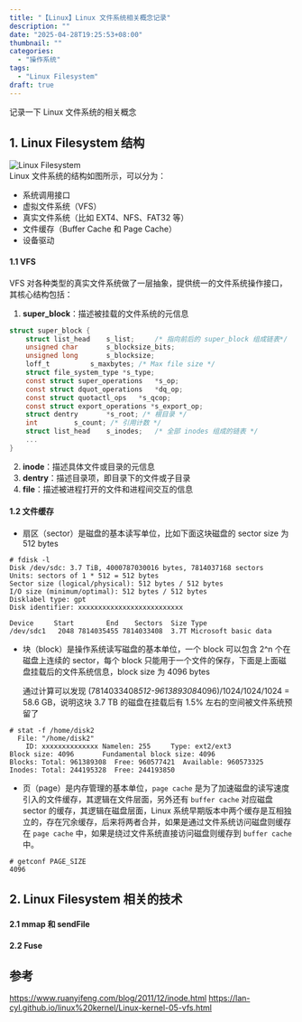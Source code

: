 ```yaml
---
title: "【Linux】Linux 文件系统相关概念记录"
description: ""
date: "2025-04-28T19:25:53+08:00"
thumbnail: ""
categories:
  - "操作系统"
tags:
  - "Linux Filesystem"
draft: true
---
```

记录一下 Linux 文件系统的相关概念
<!--more-->
## 1. Linux Filesystem 结构
![Linux Filesystem](https://developer.ibm.com/developer/default/tutorials/l-linux-filesystem/images/figure1.gif)   
Linux 文件系统的结构如图所示，可以分为：
- 系统调用接口
- 虚拟文件系统（VFS）
- 真实文件系统（比如 EXT4、NFS、FAT32 等）
- 文件缓存（Buffer Cache 和 Page Cache）
- 设备驱动
#### 1.1 VFS
VFS 对各种类型的真实文件系统做了一层抽象，提供统一的文件系统操作接口，其核心结构包括：
1. **super_block**：描述被挂载的文件系统的元信息
```c
struct super_block {
	struct list_head	s_list;		/* 指向前后的 super_block 组成链表*/
	unsigned char		s_blocksize_bits;
	unsigned long		s_blocksize;
	loff_t			s_maxbytes;	/* Max file size */
	struct file_system_type	*s_type;
	const struct super_operations	*s_op;
	const struct dquot_operations	*dq_op;
	const struct quotactl_ops	*s_qcop;
	const struct export_operations *s_export_op;
	struct dentry		*s_root; /* 根目录 */
    int			s_count; /* 引用计数 */
    struct list_head	s_inodes;	/* 全部 inodes 组成的链表 */
    ...
}
```
2. **inode**：描述具体文件或目录的元信息
3. **dentry**：描述目录项，即目录下的文件或子目录
4. **file**：描述被进程打开的文件和进程间交互的信息
#### 1.2 文件缓存
- 扇区（sector）是磁盘的基本读写单位，比如下面这块磁盘的 sector size 为 512 bytes
```shell
# fdisk -l
Disk /dev/sdc: 3.7 TiB, 4000787030016 bytes, 7814037168 sectors
Units: sectors of 1 * 512 = 512 bytes
Sector size (logical/physical): 512 bytes / 512 bytes
I/O size (minimum/optimal): 512 bytes / 512 bytes
Disklabel type: gpt
Disk identifier: xxxxxxxxxxxxxxxxxxxxxxxxxx

Device     Start        End    Sectors  Size Type
/dev/sdc1   2048 7814035455 7814033408  3.7T Microsoft basic data
```
- 块（block）是操作系统读写磁盘的基本单位，一个 block 可以包含 2^n 个在磁盘上连续的 sector，每个 block 只能用于一个文件的保存，下面是上面磁盘挂载后的文件系统信息，block size 为 4096 bytes

    通过计算可以发现 (7814033408*512-961389308*4096)/1024/1024/1024 = 58.6 GB，说明这块 3.7 TB 的磁盘在挂载后有 1.5% 左右的空间被文件系统预留了
```shell
# stat -f /home/disk2
  File: "/home/disk2"
    ID: xxxxxxxxxxxxxx Namelen: 255     Type: ext2/ext3
Block size: 4096       Fundamental block size: 4096
Blocks: Total: 961389308  Free: 960577421  Available: 960573325
Inodes: Total: 244195328  Free: 244193850
``` 
- 页（page）是内存管理的基本单位，`page cache` 是为了加速磁盘的读写速度引入的文件缓存，其逻辑在文件层面，另外还有 `buffer cache` 对应磁盘 sector 的缓存，其逻辑在磁盘层面，Linux 系统早期版本中两个缓存是互相独立的，存在冗余缓存，后来将两者合并，如果是通过文件系统访问磁盘则缓存在 `page cache` 中，如果是绕过文件系统直接访问磁盘则缓存到 `buffer cache` 中。
```shell
# getconf PAGE_SIZE
4096
```
## 2. Linux Filesystem 相关的技术
#### 2.1 mmap 和 sendFile
#### 2.2 Fuse

## 参考
https://www.ruanyifeng.com/blog/2011/12/inode.html
https://lan-cyl.github.io/linux%20kernel/Linux-kernel-05-vfs.html